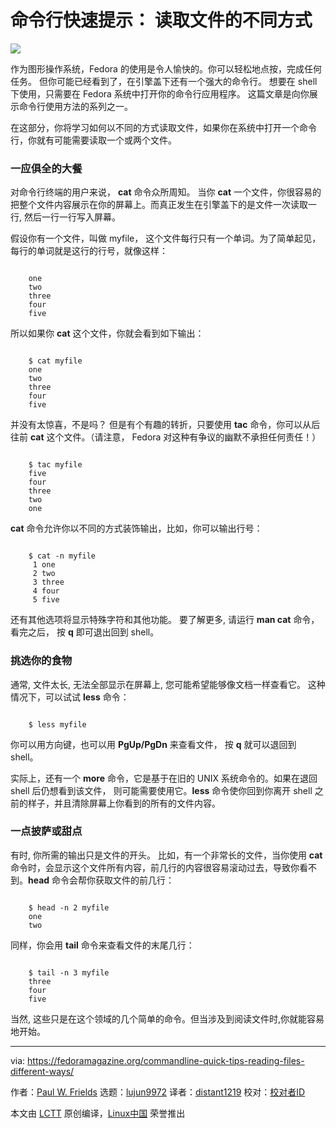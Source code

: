命令行快速提示： 读取文件的不同方式
======

![](https://fedoramagazine.org/wp-content/uploads/2018/10/commandlinequicktips-816x345.jpg)

作为图形操作系统，Fedora 的使用是令人愉快的。你可以轻松地点按，完成任何任务。 但你可能已经看到了，在引擎盖下还有一个强大的命令行。 想要在 shell 下使用，只需要在 Fedora 系统中打开你的命令行应用程序。 这篇文章是向你展示命令行使用方法的系列之一。

在这部分，你将学习如何以不同的方式读取文件，如果你在系统中打开一个命令行，你就有可能需要读取一个或两个文件。

### 一应俱全的大餐

对命令行终端的用户来说， **cat** 命令众所周知。 当你 **cat** 一个文件，你很容易的把整个文件内容展示在你的屏幕上。而真正发生在引擎盖下的是文件一次读取一行, 然后一行一行写入屏幕。

假设你有一个文件，叫做 myfile， 这个文件每行只有一个单词。为了简单起见，每行的单词就是这行的行号，就像这样：

```

    one
    two
    three
    four
    five

```

所以如果你 **cat** 这个文件，你就会看到如下输出：

```

    $ cat myfile
    one
    two
    three
    four
    five

```

并没有太惊喜，不是吗？ 但是有个有趣的转折，只要使用 **tac** 命令，你可以从后往前 **cat** 这个文件。（请注意， Fedora 对这种有争议的幽默不承担任何责任！）
```

    $ tac myfile
    five
    four
    three
    two
    one

```

**cat** 命令允许你以不同的方式装饰输出，比如，你可以输出行号： 

```

    $ cat -n myfile
     1 one
     2 two
     3 three
     4 four
     5 five

```

还有其他选项将显示特殊字符和其他功能。 要了解更多, 请运行 **man cat** 命令， 看完之后， 按 **q** 即可退出回到 shell。

### 挑选你的食物

通常, 文件太长, 无法全部显示在屏幕上, 您可能希望能够像文档一样查看它。 这种情况下，可以试试 **less** 命令：

```

    $ less myfile

```

你可以用方向键，也可以用 **PgUp/PgDn** 来查看文件， 按 **q** 就可以退回到 shell。

实际上，还有一个 **more** 命令，它是基于在旧的 UNIX 系统命令的。如果在退回 shell 后仍想看到该文件， 则可能需要使用它。**less** 命令使你回到你离开 shell 之前的样子，并且清除屏幕上你看到的所有的文件内容。

### 一点披萨或甜点

有时, 你所需的输出只是文件的开头。 比如，有一个非常长的文件，当你使用 **cat** 命令时，会显示这个文件所有内容，前几行的内容很容易滚动过去，导致你看不到。**head** 命令会帮你获取文件的前几行：

```

    $ head -n 2 myfile
    one
    two

```
同样，你会用 **tail** 命令来查看文件的末尾几行：

```

    $ tail -n 3 myfile
    three
    four
    five

```

当然, 这些只是在这个领域的几个简单的命令。但当涉及到阅读文件时,你就能容易地开始。

--------------------------------------------------------------------------------

via: https://fedoramagazine.org/commandline-quick-tips-reading-files-different-ways/

作者：[Paul W. Frields][a]
选题：[lujun9972][b]
译者：[distant1219](https://github.com/distant1219)
校对：[校对者ID](https://github.com/校对者ID)

本文由 [LCTT](https://github.com/LCTT/TranslateProject) 原创编译，[Linux中国](https://linux.cn/) 荣誉推出

[a]: https://fedoramagazine.org/author/pfrields/
[b]: https://github.com/lujun9972
